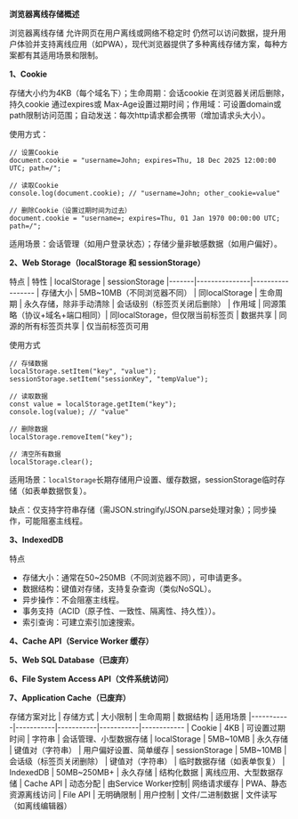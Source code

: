 **浏览器离线存储概述**

浏览器离线存储 允许网页在用户离线或网络不稳定时 仍然可以访问数据，提升用户体验并支持离线应用（如PWA），现代浏览器提供了多种离线存储方案，每种方案都有其适用场景和限制。

**1、Cookie**

存储大小约为4KB（每个域名下）；生命周期：会话cookie 在浏览器关闭后删除，持久cookie 通过expires或 Max-Age设置过期时间；作用域：可设置domain或path限制访问范围；自动发送：每次http请求都会携带（增加请求头大小）。

使用方式：
```
// 设置Cookie
document.cookie = "username=John; expires=Thu, 18 Dec 2025 12:00:00 UTC; path=/";

// 读取Cookie
console.log(document.cookie); // "username=John; other_cookie=value"

// 删除Cookie（设置过期时间为过去）
document.cookie = "username=; expires=Thu, 01 Jan 1970 00:00:00 UTC; path=/";
```

适用场景：会话管理（如用户登录状态）；存储少量非敏感数据（如用户偏好）。

**2、Web Storage（localStorage 和 sessionStorage）**

特点
| 特性	| localStorage	| sessionStorage
|-------|---------------|-----------------
| 存储大小	| 5MB~10MB（不同浏览器不同）	| 同localStorage
| 生命周期	| 永久存储，除非手动清除	| 会话级别（标签页关闭后删除）
| 作用域	| 同源策略（协议+域名+端口相同）| 	同localStorage，但仅限当前标签页
| 数据共享	| 同源的所有标签页共享	| 仅当前标签页可用

使用方式
```
// 存储数据
localStorage.setItem("key", "value");
sessionStorage.setItem("sessionKey", "tempValue");

// 读取数据
const value = localStorage.getItem("key");
console.log(value); // "value"

// 删除数据
localStorage.removeItem("key");

// 清空所有数据
localStorage.clear();
```
适用场景：`localStorage`长期存储用户设置、缓存数据，sessionStorage临时存储（如表单数据恢复）。

缺点：仅支持字符串存储（需JSON.stringify/JSON.parse处理对象）；同步操作，可能阻塞主线程。


**3、IndexedDB**

特点
- 存储大小：通常在50~250MB（不同浏览器不同），可申请更多。
- 数据结构：键值对存储，支持复杂查询（类似NoSQL）。
- 异步操作：不会阻塞主线程。
- 事务支持（ACID（原子性、一致性、隔离性、持久性））。
- 索引查询：可建立索引加速搜索。

**4、Cache API（Service Worker 缓存）**

**5、Web SQL Database（已废弃）**

**6、File System Access API（文件系统访问）**

**7、Application Cache（已废弃）**

存储方案对比
| 存储方式	| 大小限制	| 生命周期	| 数据结构	| 适用场景
|-----------|-----------|-----------|-----------|------------
| Cookie	| 4KB	| 可设置过期时间	| 字符串	| 会话管理、小型数据存储
| localStorage	| 5MB~10MB	| 永久存储	| 键值对（字符串）	| 用户偏好设置、简单缓存
| sessionStorage	| 5MB~10MB	| 会话级（标签页关闭删除）	| 键值对（字符串）	| 临时数据存储（如表单恢复）
| IndexedDB	| 50MB~250MB+	| 永久存储	| 结构化数据	| 离线应用、大型数据存储
| Cache API	| 动态分配	| 由Service Worker控制| 	网络请求缓存	| PWA、静态资源离线访问
| File API	| 无明确限制	| 用户控制	| 文件/二进制数据	| 文件读写（如离线编辑器）
